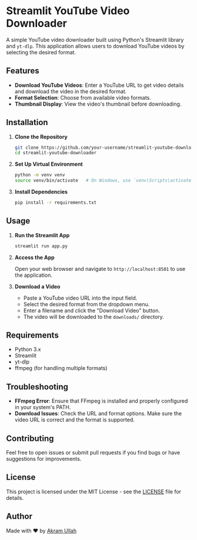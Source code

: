 
# Streamlit YouTube Video Downloader

A simple YouTube video downloader built using Python's Streamlit library and `yt-dlp`. This application allows users to download YouTube videos by selecting the desired format.

## Features

- **Download YouTube Videos**: Enter a YouTube URL to get video details and download the video in the desired format.
- **Format Selection**: Choose from available video formats.
- **Thumbnail Display**: View the video's thumbnail before downloading.

## Installation

1. **Clone the Repository**

   ```bash
   git clone https://github.com/your-username/streamlit-youtube-downloader.git
   cd streamlit-youtube-downloader
   ```

2. **Set Up Virtual Environment**

   ```bash
   python -m venv venv
   source venv/bin/activate   # On Windows, use `venv\Scripts\activate`
   ```

3. **Install Dependencies**

   ```bash
   pip install -r requirements.txt
   ```

## Usage

1. **Run the Streamlit App**

   ```bash
   streamlit run app.py
   ```

2. **Access the App**

   Open your web browser and navigate to `http://localhost:8501` to use the application.

3. **Download a Video**

   - Paste a YouTube video URL into the input field.
   - Select the desired format from the dropdown menu.
   - Enter a filename and click the "Download Video" button.
   - The video will be downloaded to the `downloads/` directory.

## Requirements

- Python 3.x
- Streamlit
- yt-dlp
- ffmpeg (for handling multiple formats)

## Troubleshooting

- **FFmpeg Error**: Ensure that FFmpeg is installed and properly configured in your system's PATH.
- **Download Issues**: Check the URL and format options. Make sure the video URL is correct and the format is supported.

## Contributing

Feel free to open issues or submit pull requests if you find bugs or have suggestions for improvements.

## License

This project is licensed under the MIT License - see the [LICENSE](LICENSE) file for details.

## Author

Made with ❤️ by [Akram Ullah](https://github.com/AkramUllahKhan)
```